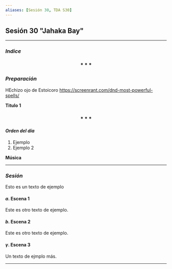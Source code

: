 ```yaml
---
aliases: [Sesión 30, TDA S30]
---
```


## Sesión 30 "Jahaka Bay"
---

### _Indice_

<div align='center'>
   <h3> * * * </h3>
</div>

### _Preparación_
HEchizo ojo de Estoicoro
https://screenrant.com/dnd-most-powerful-spells/

**Titulo 1**

<div align='center'>
   <h3> * * * </h3>
</div>

#### _Orden del día_

1. Ejemplo
2. Ejemplo 2


**Música**


---

### _Sesión_

Esto es un texto de ejemplo


#### $a$. Escena 1

Este es otro texto de ejemplo.


#### $b$. Escena 2

Este es otro texto de ejemplo.


#### $\gamma$. Escena 3

Un texto de ejmplo más.


---
